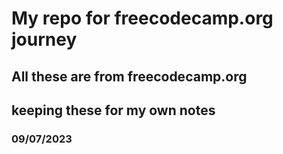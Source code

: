 # My repo for freecodecamp.org journey

## All these are from freecodecamp.org
## keeping these for my own notes
### 09/07/2023

